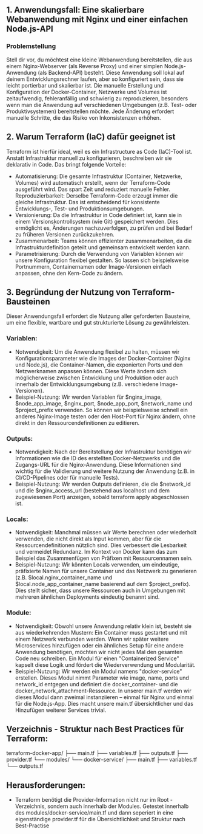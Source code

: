 ## 1. Anwendungsfall: Eine skalierbare Webanwendung mit Nginx und einer einfachen Node.js-API
### Problemstellung
Stell dir vor, du möchtest eine kleine Webanwendung bereitstellen, die aus einem Nginx-Webserver (als Reverse Proxy) und einer simplen Node.js-Anwendung (als Backend-API) besteht. Diese Anwendung soll lokal auf deinem Entwicklungsrechner laufen, aber so konfiguriert sein, dass sie leicht portierbar und skalierbar ist. Die manuelle Erstellung und Konfiguration der Docker-Container, Netzwerke und Volumes ist zeitaufwendig, fehleranfällig und schwierig zu reproduzieren, besonders wenn man die Anwendung auf verschiedenen Umgebungen (z.B. Test- oder Produktivsystemen) bereitstellen möchte. Jede Änderung erfordert manuelle Schritte, die das Risiko von Inkonsistenzen erhöhen.

## 2. Warum Terraform (IaC) dafür geeignet ist
Terraform ist hierfür ideal, weil es ein Infrastructure as Code (IaC)-Tool ist. Anstatt Infrastruktur manuell zu konfigurieren, beschreiben wir sie deklarativ in Code. Das bringt folgende Vorteile:

* Automatisierung: Die gesamte Infrastruktur (Container, Netzwerke, Volumes) wird automatisch erstellt, wenn der Terraform-Code ausgeführt wird. Das spart Zeit und reduziert manuelle Fehler.
Reproduzierbarkeit: Derselbe Terraform-Code erzeugt immer die gleiche Infrastruktur. Das ist entscheidend für konsistente Entwicklungs-, Test- und Produktionsumgebungen.
* Versionierung: Da die Infrastruktur in Code definiert ist, kann sie in einem Versionskontrollsystem (wie Git) gespeichert werden. Dies ermöglicht es, Änderungen nachzuverfolgen, zu prüfen und bei Bedarf zu früheren Versionen zurückzukehren.
* Zusammenarbeit: Teams können effizienter zusammenarbeiten, da die Infrastrukturdefinition geteilt und gemeinsam entwickelt werden kann.
* Parametrisierung: Durch die Verwendung von Variablen können wir unsere Konfiguration flexibel gestalten. So lassen sich beispielsweise Portnummern, Containernamen oder Image-Versionen einfach anpassen, ohne den Kern-Code zu ändern.

## 3. Begründung der Nutzung von Terraform-Bausteinen
Dieser Anwendungsfall erfordert die Nutzung aller geforderten Bausteine, um eine flexible, wartbare und gut strukturierte Lösung zu gewährleisten.

### Variablen:
* Notwendigkeit: Um die Anwendung flexibel zu halten, müssen wir Konfigurationsparameter wie die Images der Docker-Container (Nginx und Node.js), die Container-Namen, die exponierten Ports und den Netzwerknamen anpassen können. Diese Werte ändern sich möglicherweise zwischen Entwicklung und Produktion oder auch innerhalb der Entwicklungsumgebung (z.B. verschiedene Image-Versionen).
* Beispiel-Nutzung: Wir werden Variablen für $nginx_image, $node_app_image, $nginx_port, $node_app_port, $network_name und $project_prefix verwenden. So können wir beispielsweise schnell ein anderes Nginx-Image testen oder den Host-Port für Nginx ändern, ohne direkt in den Ressourcendefinitionen zu editieren.

### Outputs:
* Notwendigkeit: Nach der Bereitstellung der Infrastruktur benötigen wir Informationen wie die ID des erstellten Docker-Netzwerks und die Zugangs-URL für die Nginx-Anwendung. Diese Informationen sind wichtig für die Validierung und weitere Nutzung der Anwendung (z.B. in CI/CD-Pipelines oder für manuelle Tests).
* Beispiel-Nutzung: Wir werden Outputs definieren, die die $network_id und die $nginx_access_url (bestehend aus localhost und dem zugewiesenen Port) anzeigen, sobald terraform apply abgeschlossen ist.

### Locals:
* Notwendigkeit: Manchmal müssen wir Werte berechnen oder wiederholt verwenden, die nicht direkt als Input kommen, aber für die Ressourcendefinitionen nützlich sind. Dies verbessert die Lesbarkeit und vermeidet Redundanz. Im Kontext von Docker kann das zum Beispiel das Zusammenfügen von Präfixen mit Ressourcennamen sein.
* Beispiel-Nutzung: Wir könnten Locals verwenden, um eindeutige, präfixierte Namen für unsere Container und das Netzwerk zu generieren (z.B. $local.nginx_container_name und $local.node_app_container_name basierend auf dem $project_prefix). Dies stellt sicher, dass unsere Ressourcen auch in Umgebungen mit mehreren ähnlichen Deployments eindeutig benannt sind.

### Module:
* Notwendigkeit: Obwohl unsere Anwendung relativ klein ist, besteht sie aus wiederkehrenden Mustern: Ein Container muss gestartet und mit einem Netzwerk verbunden werden. Wenn wir später weitere Microservices hinzufügen oder ein ähnliches Setup für eine andere Anwendung benötigen, möchten wir nicht jedes Mal den gesamten Code neu schreiben. Ein Modul für einen "Containerized Service" kapselt diese Logik und fördert die Wiederverwendung und Modularität.
* Beispiel-Nutzung: Wir werden ein Modul namens "docker-service" erstellen. Dieses Modul nimmt Parameter wie image, name, ports und network_id entgegen und definiert die docker_container- und die docker_network_attachment-Ressource. In unserer main.tf werden wir dieses Modul dann zweimal instanziieren – einmal für Nginx und einmal für die Node.js-App. Dies macht unsere main.tf übersichtlicher und das Hinzufügen weiterer Services trivial.

## Verzeichnis - Struktur nach Best Practices für Terraform:

terraform-docker-app/
├── main.tf
├── variables.tf
├── outputs.tf
├── provider.tf
└── modules/
    └── docker-service/
        ├── main.tf
        ├── variables.tf
        └── outputs.tf

## Herausforderungen:

* Terraform benötigt die Provider-Information nicht nur im Root - Verzeichnis, sondern auch innerhalb der Modules. Getestet innerhalb des modules/docker-service/main.tf und dann seperiert in eine eigenständige provider.tf für die Übersichtlichkeit und Struktur nach Best-Practise
